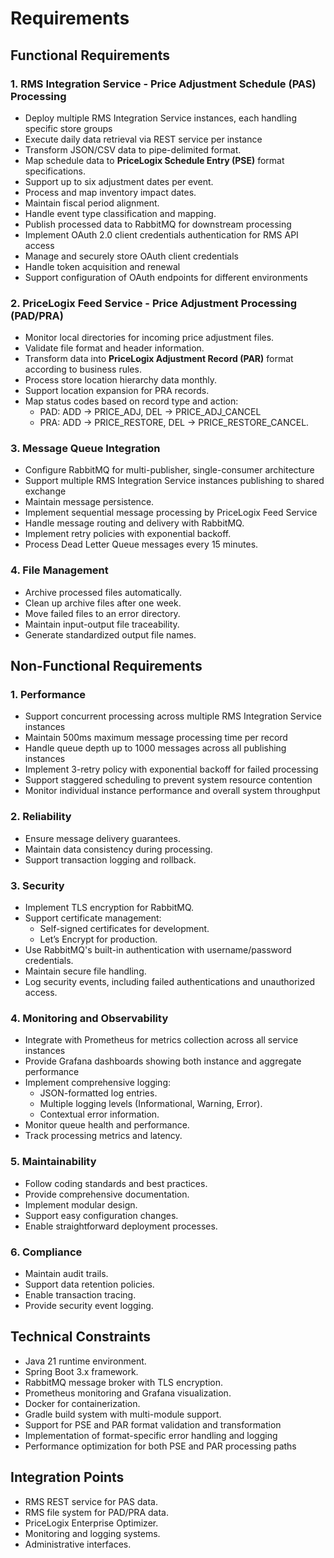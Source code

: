 # Requirements

## Functional Requirements

### 1. RMS Integration Service - Price Adjustment Schedule (PAS) Processing
- Deploy multiple RMS Integration Service instances, each handling specific store groups
- Execute daily data retrieval via REST service per instance
- Transform JSON/CSV data to pipe-delimited format.
- Map schedule data to **PriceLogix Schedule Entry (PSE)** format specifications.
- Support up to six adjustment dates per event.
- Process and map inventory impact dates.
- Maintain fiscal period alignment.
- Handle event type classification and mapping.
- Publish processed data to RabbitMQ for downstream processing
- Implement OAuth 2.0 client credentials authentication for RMS API access
- Manage and securely store OAuth client credentials
- Handle token acquisition and renewal
- Support configuration of OAuth endpoints for different environments

### 2. PriceLogix Feed Service - Price Adjustment Processing (PAD/PRA)
- Monitor local directories for incoming price adjustment files.
- Validate file format and header information.
- Transform data into **PriceLogix Adjustment Record (PAR)** format according to business rules.
- Process store location hierarchy data monthly.
- Support location expansion for PRA records.
- Map status codes based on record type and action:
  - PAD: ADD → PRICE_ADJ, DEL → PRICE_ADJ_CANCEL
  - PRA: ADD → PRICE_RESTORE, DEL → PRICE_RESTORE_CANCEL.

### 3. Message Queue Integration
- Configure RabbitMQ for multi-publisher, single-consumer architecture
- Support multiple RMS Integration Service instances publishing to shared exchange
- Maintain message persistence.
- Implement sequential message processing by PriceLogix Feed Service
- Handle message routing and delivery with RabbitMQ.
- Implement retry policies with exponential backoff.
- Process Dead Letter Queue messages every 15 minutes.

### 4. File Management
- Archive processed files automatically.
- Clean up archive files after one week.
- Move failed files to an error directory.
- Maintain input-output file traceability.
- Generate standardized output file names.

## Non-Functional Requirements

### 1. Performance
- Support concurrent processing across multiple RMS Integration Service instances
- Maintain 500ms maximum message processing time per record
- Handle queue depth up to 1000 messages across all publishing instances
- Implement 3-retry policy with exponential backoff for failed processing
- Support staggered scheduling to prevent system resource contention
- Monitor individual instance performance and overall system throughput

### 2. Reliability
- Ensure message delivery guarantees.
- Maintain data consistency during processing.
- Support transaction logging and rollback.

### 3. Security
- Implement TLS encryption for RabbitMQ.
- Support certificate management:
  - Self-signed certificates for development.
  - Let’s Encrypt for production.
- Use RabbitMQ's built-in authentication with username/password credentials.
- Maintain secure file handling.
- Log security events, including failed authentications and unauthorized access.

### 4. Monitoring and Observability
- Integrate with Prometheus for metrics collection across all service instances
- Provide Grafana dashboards showing both instance and aggregate performance
- Implement comprehensive logging:
  - JSON-formatted log entries.
  - Multiple logging levels (Informational, Warning, Error).
  - Contextual error information.
- Monitor queue health and performance.
- Track processing metrics and latency.

### 5. Maintainability
- Follow coding standards and best practices.
- Provide comprehensive documentation.
- Implement modular design.
- Support easy configuration changes.
- Enable straightforward deployment processes.

### 6. Compliance
- Maintain audit trails.
- Support data retention policies.
- Enable transaction tracing.
- Provide security event logging.

## Technical Constraints
- Java 21 runtime environment.
- Spring Boot 3.x framework.
- RabbitMQ message broker with TLS encryption.
- Prometheus monitoring and Grafana visualization.
- Docker for containerization.
- Gradle build system with multi-module support.
- Support for PSE and PAR format validation and transformation
- Implementation of format-specific error handling and logging
- Performance optimization for both PSE and PAR processing paths

## Integration Points
- RMS REST service for PAS data.
- RMS file system for PAD/PRA data.
- PriceLogix Enterprise Optimizer.
- Monitoring and logging systems.
- Administrative interfaces.
